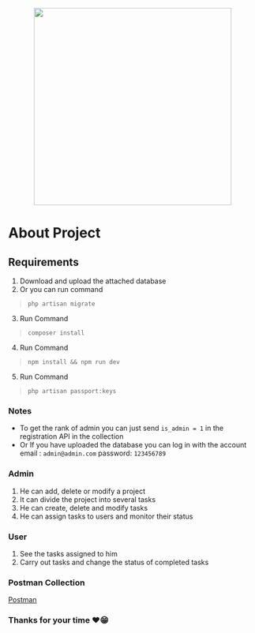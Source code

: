 <p align="center"><a href="https://laravel.com" target="_blank"><img src="https://raw.githubusercontent.com/laravel/art/master/logo-lockup/5%20SVG/2%20CMYK/1%20Full%20Color/laravel-logolockup-cmyk-red.svg" width="400"></a></p>

# About Project

## Requirements
1. Download and upload the attached database
2. Or you can run command
> `php artisan migrate`
3. Run Command 
> `composer install`
4. Run Command 
> `npm install && npm run dev`
5. Run Command 
> `php artisan passport:keys `


### Notes 
- To get the rank of admin you can just send ` is_admin = 1 ` in the registration API in the collection
- Or If you have uploaded the database you can log in with the account email : `admin@admin.com`  password: `123456789`

### Admin
1. He can add, delete or modify a project
2. It can divide the project into several tasks
3. He can create, delete and modify tasks
4. He can assign tasks to users and monitor their status

### User

1. See the tasks assigned to him
2. Carry out tasks and change the status of completed tasks

### Postman Collection 
 [Postman](https://documenter.getpostman.com/view/14567016/2s8Z6x3DhK)

### Thanks for your time ❤😁
